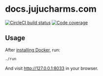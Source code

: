 # docs.jujucharms.com

[![CircleCI build status](https://circleci.com/gh/canonical-web-and-design/docs.jujucharms.com.svg?style=shield)](https://circleci.com/gh/canonical-web-and-design/docs.jujucharms.com) [![Code coverage](https://codecov.io/gh/canonical-web-and-design/docs.jujucharms.com/branch/master/graph/badge.svg)](https://codecov.io/gh/canonical-web-and-design/docs.jujucharms.com)


## Usage

After [installing Docker](https://docs.docker.com/install/), run:

``` bash
./run
```

And visit http://127.0.0.1:8033 in your browser.
